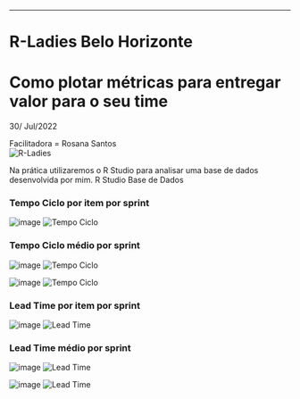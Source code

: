 __________________________________________

# R-Ladies Belo Horizonte
# Como plotar métricas para entregar valor para o seu time
30/ Jul/2022

Facilitadora = Rosana Santos
\
![R-Ladies](https://github.com/RosanaFSS/R-Ladies-BH-Workshop-Metricas/blob/Base-de-dados/Agenda.jpg)

Na prática utilizaremos o R Studio para analisar uma base de dados desenvolvida por mim.
R Studio
Base de Dados

### Tempo Ciclo por item por sprint
![image](https://user-images.githubusercontent.com/53669772/181079088-cf7e59df-7066-45e8-9449-ec3a1c0ce9c4.png)
![Tempo Ciclo](https://github.com/RosanaFSS/R-Ladies-BH-Workshop-Metricas/blob/Base-de-dados/Tempo%20Ciclo.jpg)

### Tempo Ciclo médio por sprint
![image](https://user-images.githubusercontent.com/53669772/181079624-647a0ac2-468e-40b6-820e-11ba2ac66155.png)
![Tempo Ciclo](https://github.com/RosanaFSS/R-Ladies-BH-Workshop-Metricas/blob/Base-de-dados/Tempo%20Ciclo%2C%20geom%20point.jpg)

![image](https://user-images.githubusercontent.com/53669772/181079428-cdc96c4b-03f9-4866-b015-4b2207d3febf.png)
![Tempo Ciclo](https://github.com/RosanaFSS/R-Ladies-BH-Workshop-Metricas/blob/Base-de-dados/Tempo%20Ciclo%2C%20box%20plot.jpg)



### Lead Time por item por sprint
![image](https://user-images.githubusercontent.com/53669772/181079951-4800781a-8f9c-486e-abcf-8b3d912a25ea.png)
![Lead Time](https://github.com/RosanaFSS/R-Ladies-BH-Workshop-Metricas/blob/Base-de-dados/Lead%20Time.jpg)

### Lead Time médio por sprint
![image](https://user-images.githubusercontent.com/53669772/181080076-e970cfe0-a51d-4b01-9dec-c900983dc65b.png)
![Lead Time](https://github.com/RosanaFSS/R-Ladies-BH-Workshop-Metricas/blob/Base-de-dados/Lead%20Time%2C%20geom%20point.jpg)

![image](https://user-images.githubusercontent.com/53669772/181080223-dc5718ed-9404-4bf1-8a21-97aff2840465.png)
![Lead Time](https://github.com/RosanaFSS/R-Ladies-BH-Workshop-Metricas/blob/Base-de-dados/Lead%20Time%2C%20boxplot.jpg)
